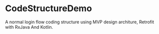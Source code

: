 # CodeStructureDemo
A normal login flow coding structure using MVP design architure, Retrofit with RxJava And Kotlin.
